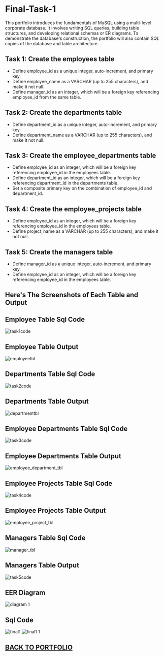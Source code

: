 # Final-Task-1

This portfolio introduces the fundamentals of MySQL using a multi-level corporate database. It involves writing SQL queries, building table structures, and developing relational schemas or ER diagrams. To demonstrate the database's construction, the portfolio will also contain SQL copies of the database and table architecture.

## Task 1: Create the employees table
- Define employee_id as a unique integer, auto-increment, and primary key.
- Define employee_name as a VARCHAR (up to 255 characters), and make it not null.
 - Define manager_id as an integer, which will be a foreign key referencing employee_id from the same table.

## Task 2: Create the departments table
- Define department_id as a unique integer, auto-increment, and primary key.
- Define department_name as a VARCHAR (up to 255 characters), and make it not null.

## Task 3: Create the employee_departments table
- Define employee_id as an integer, which will be a foreign key referencing employee_id in the employees table.
- Define department_id as an integer, which will be a foreign key referencing department_id in the departments table.
- Set a composite primary key on the combination of employee_id and department_id.

## Task 4: Create the employee_projects table
- Define employee_id as an integer, which will be a foreign key referencing employee_id in the employees table.
- Define project_name as a VARCHAR (up to 255 characters), and make it not null.

## Task 5: Create the managers table
- Define manager_id as a unique integer, auto-increment, and primary key.
- Define employee_id as an integer, which will be a foreign key referencing employee_id in the employees table.

## Here's The Screenshots of Each Table and Output


## Employee Table Sql Code 
![task1code](https://github.com/user-attachments/assets/5de489a0-fcae-4ee3-96c8-60514d912ef9)
## Employee Table Output
![employeetbl](https://github.com/user-attachments/assets/b7d35f69-2889-47f8-a492-0406eb4a9f83)



## Departments Table Sql Code
![task2code](https://github.com/user-attachments/assets/5217869e-a6f4-4fdc-afcf-c135725f98e3)
## Departments Table Output
![departmenttbl](https://github.com/user-attachments/assets/6aac9d87-4685-4d7d-8d5c-e9f901eec412)



## Employee Departments Table Sql Code
![task3code](https://github.com/user-attachments/assets/5cdd6ad3-c973-44d3-8cfe-287a0320dfbe)
## Employee Departments Table Output
![employee_department_tbl](https://github.com/user-attachments/assets/e398fbce-6aee-4fd4-aee3-08459b3e7e73)


## Employee Projects Table Sql Code
![task4code](https://github.com/user-attachments/assets/d3495414-233d-42f9-bc57-129de3e64774)
## Employee Projects Table Output
![employee_project_tbl](https://github.com/user-attachments/assets/18447185-ab86-4a88-8186-f0b03442882b)



##  Managers Table Sql Code
![manager_tbl](https://github.com/user-attachments/assets/2e8ecf55-d710-4b17-91d2-07193a4c5279)
## Managers Table Output
![task5code](https://github.com/user-attachments/assets/8fd14d48-f89a-4211-a036-5e1c124afd43)


## EER Diagram 
![diagram 1](https://github.com/user-attachments/assets/8ca3e8f6-cb85-4cbb-ad98-4c4823f9a366)


## Sql Code
![final1](https://github.com/user-attachments/assets/163b009d-1486-4bf2-b4dc-b443e5396b17)
![final1 1](https://github.com/user-attachments/assets/a35a6660-3730-4351-84c8-a38a3ba2b60e)
## [BACK TO PORTFOLIO](https://tatinzzz.github.io/EDM-Portfolio/)

